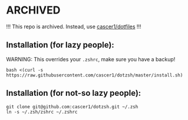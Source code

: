 # ARCHIVED

!!! This repo is archived. Instead, use [cascer1/dotfiles](https://github.com/cascer1/dotfiles) !!!

## Installation (for lazy people):
WARNING: This overrides your `.zshrc`, make sure you have a backup!

    bash <(curl -s https://raw.githubusercontent.com/cascer1/dotzsh/master/install.sh)

## Installation (for not-so lazy people):

    git clone git@github.com:cascer1/dotzsh.git ~/.zsh
    ln -s ~/.zsh/zshrc ~/.zshrc

